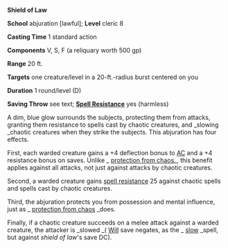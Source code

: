  **Shield of Law**

**School** abjuration [lawful]; **Level** cleric 8

**Casting Time** 1 standard action

**Components** V, S, F (a reliquary worth 500 gp)

**Range** 20 ft.

**Targets** one creature/level in a 20-ft.-radius burst centered on you

**Duration** 1 round/level (D)

**Saving Throw** see text; **[Spell Resistance](../glossary#_spell-resistance)** yes (harmless)

A dim, blue glow surrounds the subjects, protecting them from attacks, granting them resistance to spells cast by chaotic creatures, and _slowing _chaotic creatures when they strike the subjects. This abjuration has four effects.

First, each warded creature gains a +4 deflection bonus to [AC](../combat#_armor-class) and a +4 resistance bonus on saves. Unlike _ [protection from chaos](protectionFromChaos#_protection-from-chaos)_, this benefit applies against all attacks, not just against attacks by chaotic creatures.

Second, a warded creature gains [spell resistance](../glossary#_spell-resistance) 25 against chaotic spells and spells cast by chaotic creatures.

Third, the abjuration protects you from possession and mental influence, just as _ [protection from chaos](protectionFromChaos#_protection-from-chaos) _does.

Finally, if a chaotic creature succeeds on a melee attack against a warded creature, the attacker is _slowed _( [Will](../combat#_will) save negates, as the _ [slow](slow#_slow) _spell, but against _shield of law_'s save DC).

